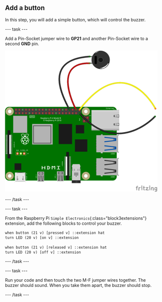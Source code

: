 ## Add a button

In this step, you will add a simple button, which will control the buzzer.

--- task ---

Add a Pin-Socket jumper wire to **GP21** and another Pin-Socket wire to a second **GND** pin.

![Buzzer wired to GP20 and GND and additional jumper wires connected to GP21 and GND.](images/buzzer-and-button.png)

--- /task ---

--- task ---

From the Raspberry Pi `Simple Electronics`{:class="block3extensions"} extension, add the following blocks to control your buzzer.

```blocks3
when button (21 v) [pressed v] ::extension hat
turn LED (20 v) [on v] ::extension

when button (21 v) [released v] ::extension hat
turn LED (20 v) [off v] ::extension
```

--- /task ---

--- task ---

Run your code and then touch the two M-F jumper wires together. The buzzer should sound. When you take them apart, the buzzer should stop.

--- /task ---
